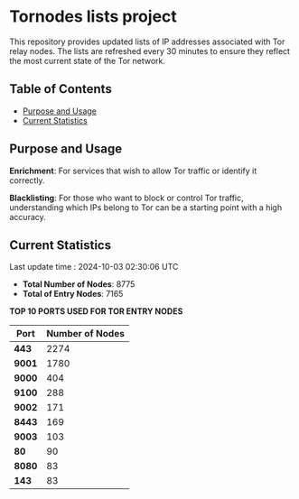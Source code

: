 # Tornodes lists project

This repository provides updated lists of IP addresses associated with Tor relay nodes. The lists are refreshed every 30 minutes to ensure they reflect the most current state of the Tor network.

## Table of Contents

- [Purpose and Usage](#purpose-and-usage)
- [Current Statistics](#current-statistics)


## Purpose and Usage

**Enrichment**: For services that wish to allow Tor traffic or identify it correctly.

**Blacklisting**: For those who want to block or control Tor traffic, understanding which IPs belong to Tor can be a starting point with a high accuracy.

## Current Statistics

Last update time : 2024-10-03 02:30:06 UTC

- **Total Number of Nodes**: 8775
- **Total of Entry Nodes**: 7165

**TOP 10 PORTS USED FOR TOR ENTRY NODES**

| **Port** | **Number of Nodes** |
|------|-----------------|
| **443**   | 2274  |
| **9001**   | 1780  |
| **9000**   | 404  |
| **9100**   | 288  |
| **9002**   | 171  |
| **8443**   | 169  |
| **9003**   | 103  |
| **80**   | 90  |
| **8080**   | 83  |
| **143**   | 83  |

